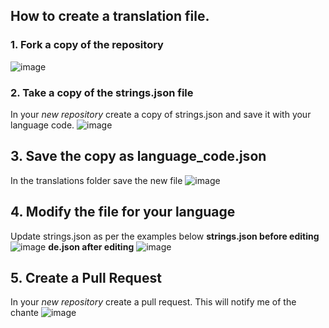 ## How to create a translation file.


### 1. Fork a copy of the repository
![image](https://github.com/petergridge/Irrigation-V5/assets/40281772/8c726427-3737-4904-9985-9740cd2b685e)

### 2. Take a copy of the strings.json file ###
In your *new repository* create a copy of strings.json and save it with your language code.
![image](https://github.com/petergridge/Irrigation-V5/assets/40281772/1fff0de3-5ce8-4a9f-a5d9-8a37b57526de)

## 3. Save the copy as language_code.json ##
In the translations folder save the new file
![image](https://github.com/petergridge/Irrigation-V5/assets/40281772/4c59e50c-28a4-41f7-813d-be8b225ab764)

## 4. Modify the file for your language ##
Update strings.json as per the examples below
**strings.json before editing**
![image](https://github.com/petergridge/Irrigation-V5/assets/40281772/697f9f9a-2139-44c3-8b8b-c2479688bb20)
**de.json after editing**
![image](https://github.com/petergridge/Irrigation-V5/assets/40281772/e939daed-d85d-4de9-bfad-3453bf5bd219)

## 5. Create a Pull Request ##
In your *new repository* create a pull request. This will notify me of the chante
![image](https://github.com/petergridge/Irrigation-V5/assets/40281772/35e006da-f3a2-4fb0-8542-51a6d3cfffc5)

